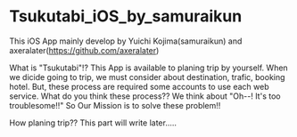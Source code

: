 # Tsukutabi_iOS_by_samuraikun
This iOS App mainly develop by Yuichi Kojima(samuraikun) and axeralater(https://github.com/axeralater)

What is "Tsukutabi"!?
 This App is available to planing trip by yourself.
 When we dicide going to trip, we must consider about destination, trafic, booking hotel.
 But, these process are required some accounts to use each web service.
 What do you think these process??
 We think about "Oh--! It's too troublesome!!"
 So Our Mission is to solve these problem!!

How planing trip??
 This part will write later.....
